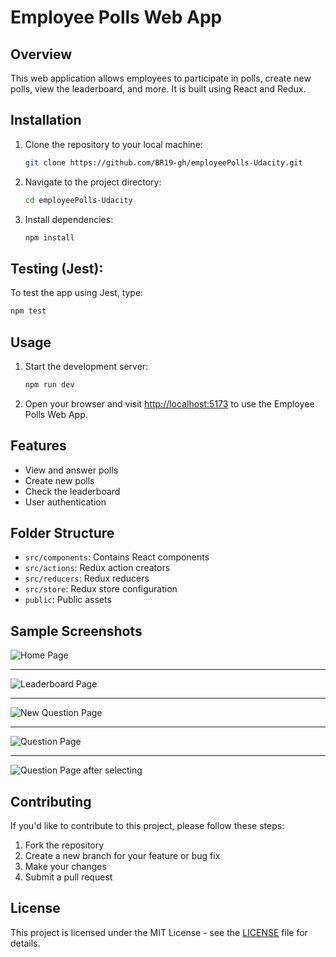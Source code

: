 # Employee Polls Web App

## Overview

This web application allows employees to participate in polls, create new polls, view the leaderboard, and more. It is built using React and Redux.

## Installation

1. Clone the repository to your local machine:

   ```bash
   git clone https://github.com/BR19-gh/employeePolls-Udacity.git
   ```

2. Navigate to the project directory:

   ```bash
   cd employeePolls-Udacity
   ```

3. Install dependencies:

   ```bash
   npm install
   ```

## Testing (Jest):
To test the app using Jest, type:
   ```bash
   npm test
   ```

## Usage

1. Start the development server:

   ```bash
   npm run dev
   ```

2. Open your browser and visit [http://localhost:5173](http://localhost:5173) to use the Employee Polls Web App.

## Features

- View and answer polls
- Create new polls
- Check the leaderboard
- User authentication

## Folder Structure

- `src/components`: Contains React components
- `src/actions`: Redux action creators
- `src/reducers`: Redux reducers
- `src/store`: Redux store configuration
- `public`: Public assets

## Sample Screenshots
![Home Page](https://github.com/BR19-gh/employeePolls-Udacity/blob/master/imgs%20for%20Github/home_page.png)

<hr></hr>

![Leaderboard Page](https://github.com/BR19-gh/employeePolls-Udacity/blob/master/imgs%20for%20Github/leaderboard_page.png)

<hr></hr>

![New Question Page](https://github.com/BR19-gh/employeePolls-Udacity/blob/master/imgs%20for%20Github/new_question_page.png)

<hr></hr>

![Question Page](https://github.com/BR19-gh/employeePolls-Udacity/blob/master/imgs%20for%20Github/question_page.png)

<hr></hr>

![Question Page after selecting](https://github.com/BR19-gh/employeePolls-Udacity/blob/master/imgs%20for%20Github/after_selecting_question_page.png)





## Contributing

If you'd like to contribute to this project, please follow these steps:

1. Fork the repository
2. Create a new branch for your feature or bug fix
3. Make your changes
4. Submit a pull request

## License

This project is licensed under the MIT License - see the [LICENSE](LICENSE) file for details.
